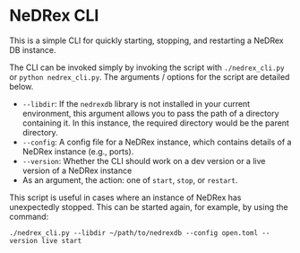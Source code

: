 # NeDRex CLI

This is a simple CLI for quickly starting, stopping, and restarting a NeDRex DB instance.

The CLI can be invoked simply by invoking the script with `./nedrex_cli.py` or `python nedrex_cli.py`. The arguments / options for the script are detailed below.

- `--libdir`: If the `nedrexdb` library is not installed in your current environment, this argument allows you to pass the path of a directory containing it. In this instance, the required directory would be the parent directory.
- `--config`: A config file for a NeDRex instance, which contains details of a NeDRex instance (e.g., ports).
- `--version`: Whether the CLI should work on a dev version or a live version of a NeDRex instance
- As an argument, the action: one of `start`, `stop`, or `restart`.


This script is useful in cases where an instance of NeDRex has unexpectedly stopped. This can be started again, for example, by using the command:

    ./nedrex_cli.py --libdir ~/path/to/nedrexdb --config open.toml --version live start
